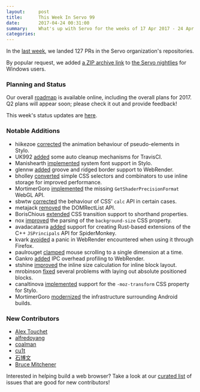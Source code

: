 ```yaml
---
layout:     post
title:      This Week In Servo 99
date:       2017-04-24 00:31:00
summary:    What's up with Servo for the weeks of 17 Apr 2017 - 24 Apr 2017
categories:
---
```


In the [last week](https://github.com/pulls?utf8=%E2%9C%93&q=is%3Apr+is%3Amerged+closed%3A2017-04-17..2017-04-24+user%3Aservo+),
we landed 127 PRs in the Servo organization's repositories.

By popular request, we added [a ZIP archive link](https://github.com/servo/download.servo.org/pull/30) to [the Servo nightlies](http://download.servo.org/) for Windows users.

### Planning and Status

Our overall [roadmap](https://github.com/servo/servo/wiki/Roadmap) is available online, including the overall plans for 2017.
Q2 plans will appear soon; please check it out and provide feedback!

This week's status updates are [here](https://www.standu.ps/project/servo/).

### Notable Additions

- hiikezoe [corrected](https://github.com/servo/servo/pull/16580) the animation behaviour of pseudo-elements in Stylo.
- UK992 [added](https://github.com/servo/servo/pull/16573) some auto cleanup mechanisms for TravisCI.
- Manishearth [implemented](https://github.com/servo/servo/pull/16564) system font support in Stylo.
- glennw [added](https://github.com/servo/webrender/pull/1147) groove and ridged border support to WebRender.
- bholley [converted](https://github.com/servo/servo/pull/16549) simple CSS selectors and combinators to use inline storage for improved performance.
- MortimerGoro [implemented](https://github.com/servo/servo/pull/16544) the missing `GetShaderPrecisionFormat` WebGL API.
- sbwtw [corrected](https://github.com/servo/servo/pull/16541) the behaviour of CSS' `calc` API in certain cases.
- metajack [removed](https://github.com/servo/servo/pull/16530) the DOMRectList API.
- BorisChious [extended](https://github.com/servo/servo/pull/16527) CSS transition support to shorthand properties.
- nox [improved](https://github.com/servo/servo/pull/165130) the parsing of the `background-size` CSS property.
- avadacatavra [added](https://github.com/servo/rust-mozjs/pull/353) support for creating Rust-based extensions of the C++ `JSPrincipals` API for SpiderMonkey.
- kvark [avoided](https://github.com/servo/webrender/pull/1128) a panic in WebRender encountered when using it through Firefox.
- paulrouget [clamped](https://github.com/servo/servo/pull/16498) mouse scrolling to a single dimension at a time.
- Gankro [added](https://github.com/servo/webrender/pull/1123) IPC overhead profiling to WebRender.
- stshine [improved](https://github.com/servo/servo/pull/16337) the inline size calculation for inline block layout.
- mrobinson [fixed](https://github.com/servo/servo/pull/16336) several problems with laying out absolute positioned blocks.
- canaltinova [implemented](https://github.com/servo/servo/pull/16231) support for the `-moz-transform` CSS property for Stylo.
- MortimerGoro [modernized](https://github.com/servo/servo/pull/15773) the infrastructure surrounding Android builds.

### New Contributors

- [Alex Touchet](https://github.com/atouchet)
- [alfredoyang](https://github.com/alfredoyang)
- [coalman](https://github.com/coalman)
- [cu1t](https://github.com/cu1t)
- [石博文](https://github.com/sbwtw)
- [Bruce Mitchener](https://github.com/waywardmonkeys)

Interested in helping build a web browser? Take a look at our [curated list](https://starters.servo.org/) of issues that are good for new contributors!
